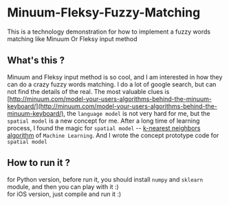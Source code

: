 # Minuum-Fleksy-Fuzzy-Matching
This is a technology demonstration for how to implement a fuzzy words matching like Minuum Or Fleksy input method

## What's this ?
Minuum and Fleksy input method is so cool, and I am interested in how they can do a crazy fuzzy words matching. I do a lot of google search, but can not find the details of the real. The most valuable clues is [http://minuum.com/model-your-users-algorithms-behind-the-minuum-keyboard/](http://minuum.com/model-your-users-algorithms-behind-the-minuum-keyboard/), the `language model` is not very hard for me, but the `spatial model` is a new concept for me. After a long time of learning process, I found the magic for `spatial model` --  [k-nearest neighbors algorithm](http://en.wikipedia.org/wiki/K-nearest_neighbors_algorithm) of `Machine Learning`. And I wrote the concept prototype code for `spatial model`

## How to run it ?
for Python version, before run it, you should install `numpy` and `sklearn` module, and then you can play with it :)  
for iOS version, just compile and run it :)
